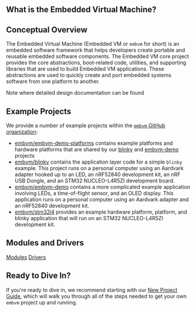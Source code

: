 ## What is the Embedded Virtual Machine?

## Conceptual Overview

The Embedded Virtual Machine (Embedded VM or `embvm` for short) is an embedded software framework that helps developers create portable and reusable embedded software components. The Embedded VM core project provides the core abstractions, boot-related code, utilities, and supporting libraries that are used to build Embedded VM applications. These abstractions are used to quickly create and port embedded systems software from one platform to another.



Note where detailed design documentation can be found

## Example Projects

We provide a number of example projects within the [`embvm` GitHub organization](https://github.com/embvm):

- [embvm/embvm-demo-platforms](https://github.com/embvm/embvm-demo-platforms) contains example platforms and hardware platforms that are shared by our [blinky](https://github.com/embvm/blinky) and [embvm-demo](https://github.com/embvm/embvm-demo) projects
- [embvm/blinky](https://github.com/embvm/blinky) contains the application layer code for a simple `blinky` example. This project runs on a personal computer using an Aardvark adapter hooked up to an LED, an nRF52840 development kit, an nRF USB Dongle, and an STM32 NUCLEO-L4R5ZI development board.
- [embvm/embvm-demo](https://github.com/embvm/embvm-demo) contains a more complicated example application involving LEDs, a time-of-flight sensor, and an OLED display. This application runs on a personal computer using an Aardvark adapter and an nRF52840 development kit.
- [embvm/stm32l4](https://github.com/embvm/stm32l4) provides an example hardware platform, platform, and blinky application that will run on an STM32 NUCLEO-L4R5ZI development kit.

## Modules and Drivers

[Modules](embvm_modules.md)
[Drivers](drivers.md)

## Ready to Dive In?

If you're ready to dive in, we recommend starting with our [New Project Guide](new_project_guide), which will walk you through all of the steps needed to get your own `embvm` project up and running.
